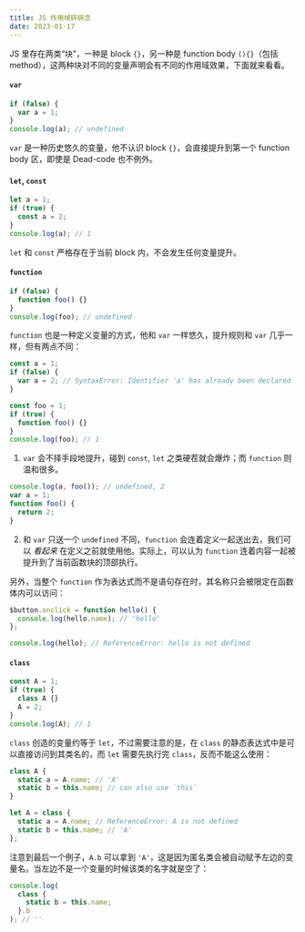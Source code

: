 ```yaml
---
title: JS 作用域碎碎念
date: 2023-01-17
---
```


JS 里存在两类<q>块</q>，一种是 block `{}`，另一种是 function body `(){}`（包括 method），这两种块对不同的变量声明会有不同的作用域效果，下面就来看看。

#### `var`

```js
if (false) {
  var a = 1;
}
console.log(a); // undefined
```

`var` 是一种历史悠久的变量，他不认识 block `{}`，会直接提升到第一个 function body 区，即使是 Dead-code 也不例外。

#### `let`, `const`

```js
let a = 1;
if (true) {
  const a = 2;
}
console.log(a); // 1
```

`let` 和 `const` 严格存在于当前 block 内，不会发生任何变量提升。

#### `function`

```js
if (false) {
  function foo() {}
}
console.log(foo); // undefined
```

`function` 也是一种定义变量的方式，他和 `var` 一样悠久，提升规则和 `var` 几乎一样，但有两点不同：

```js
const a = 1;
if (false) {
  var a = 2; // SyntaxError: Identifier 'a' has already been declared
}
```

```js
const foo = 1;
if (true) {
  function foo() {}
}
console.log(foo); // 1
```

1. `var` 会不择手段地提升，碰到 `const`, `let` 之类硬茬就会爆炸；而 `function` 则温和很多。

```js
console.log(a, foo()); // undefined, 2
var a = 1;
function foo() {
  return 2;
}
```

2. 和 `var` 只送一个 `undefined` 不同，`function` 会连着定义一起送出去，我们可以 _看起来_ 在定义之前就使用他。实际上，可以认为 `function` 连着内容一起被提升到了当前函数块的顶部执行。

另外，当整个 `function` 作为表达式而不是语句存在时，其名称只会被限定在函数体内可以访问：

```js
$button.onclick = function hello() {
  console.log(hello.name); // 'hello'
};

console.log(hello); // ReferenceError: hello is not defined
```

#### `class`

```js
const A = 1;
if (true) {
  class A {}
  A = 2;
}
console.log(A); // 1
```

`class` 创造的变量约等于 `let`，不过需要注意的是，在 `class` 的静态表达式中是可以直接访问到其类名的，而 `let` 需要先执行完 `class`，反而不能这么使用：

```js
class A {
  static a = A.name; // 'A'
  static b = this.name; // can also use `this`
}
```

```js
let A = class {
  static a = A.name; // ReferenceError: A is not defined
  static b = this.name; // 'A'
};
```

注意到最后一个例子，`A.b` 可以拿到 `'A'`，这是因为匿名类会被自动赋予左边的变量名。当左边不是一个变量的时候该类的名字就是空了：

```js
console.log(
  class {
    static b = this.name;
  }.b
); // ''
```
